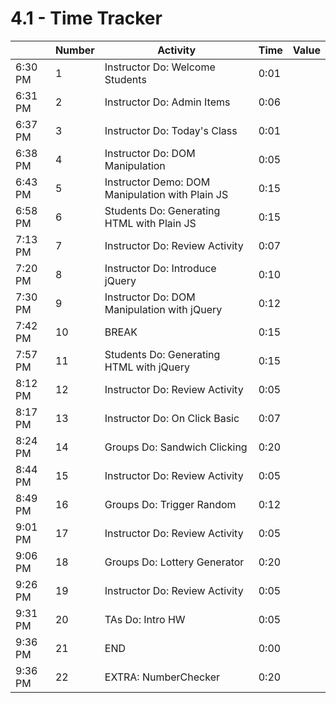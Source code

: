 # 4.1 - Time Tracker

|         | Number | Activity                                         | Time | Value |
| ------- | ------ | ------------------------------------------------ | ---- | ----- |
| 6:30 PM | 1      |  Instructor Do: Welcome Students                 | 0:01 |       |
| 6:31 PM | 2      |  Instructor Do: Admin Items                      | 0:06 |       |
| 6:37 PM | 3      |  Instructor Do: Today's Class                    | 0:01 |       |
| 6:38 PM | 4      |  Instructor Do: DOM Manipulation                 | 0:05 |       |
| 6:43 PM | 5      |  Instructor Demo: DOM Manipulation with Plain JS | 0:15 |       |
| 6:58 PM | 6      |  Students Do: Generating HTML with Plain JS      | 0:15 |       |
| 7:13 PM | 7      |  Instructor Do: Review Activity                  | 0:07 |       |
| 7:20 PM | 8      | Instructor Do: Introduce jQuery                  | 0:10 |       |
| 7:30 PM | 9      |  Instructor Do: DOM Manipulation with jQuery     | 0:12 |       |
| 7:42 PM | 10     | BREAK                                            | 0:15 |       |
| 7:57 PM | 11     | Students Do: Generating HTML with jQuery         | 0:15 |       |
| 8:12 PM | 12     | Instructor Do: Review Activity                   | 0:05 |       |
| 8:17 PM | 13     | Instructor Do: On Click Basic                    | 0:07 |       |
| 8:24 PM | 14     | Groups Do: Sandwich Clicking                     | 0:20 |       |
| 8:44 PM | 15     | Instructor Do: Review Activity                   | 0:05 |       |
| 8:49 PM | 16     | Groups Do: Trigger Random                        | 0:12 |       |
| 9:01 PM | 17     | Instructor Do: Review Activity	                  | 0:05 |       |
| 9:06 PM | 18     | Groups Do: Lottery Generator                     | 0:20 |       |
| 9:26 PM | 19     | Instructor Do: Review Activity                   | 0:05 |       |
| 9:31 PM | 20     | TAs Do: Intro HW                                 | 0:05 |       |
| 9:36 PM | 21     | END                                              | 0:00 |       |
| 9:36 PM | 22     | EXTRA: NumberChecker                             | 0:20 |       |
